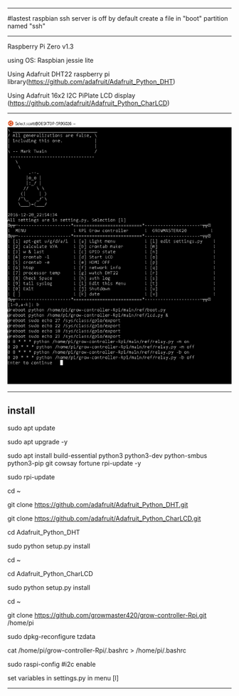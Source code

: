 ***********************************************************************************

#lastest raspbian ssh server is off by default
create a file in "boot" partition named "ssh"

************************************************************************************

Raspberry Pi Zero v1.3

using OS: Raspbian jessie lite

Using Adafruit DHT22 raspberry pi library(https://github.com/adafruit/Adafruit_Python_DHT) 

Using Adafruit 16x2 I2C PiPlate LCD display (https://github.com/adafruit/Adafruit_Python_CharLCD)

***************************************************************************************
![Menu](/main/test/git-assets/menu.PNG)
***************************************************************************************
## install
  sudo apt update
  
  sudo apt upgrade -y
  
  sudo apt install build-essential python3 python3-dev python-smbus python3-pip git cowsay fortune rpi-update -y
  
  sudo rpi-update
  
  cd ~
  
  git clone https://github.com/adafruit/Adafruit_Python_DHT.git
  
  git clone https://github.com/adafruit/Adafruit_Python_CharLCD.git
  
  cd Adafruit_Python_DHT
  
  sudo python setup.py install 
  
  cd ~
  
  cd Adafruit_Python_CharLCD
  
  sudo python setup.py install 
  
  cd ~
  
  git clone https://github.com/growmaster420/grow-controller-Rpi.git /home/pi
  
  sudo dpkg-reconfigure tzdata
  
  cat /home/pi/grow-controller-Rpi/.bashrc > /home/pi/.bashrc
  
  sudo raspi-config #i2c enable
  
set variables in settings.py in menu [l]

*************************************
